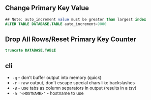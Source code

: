 ## Change Primary Key Value
```SQL
## Note: auto_increment value must be greater than largest index
ALTER TABLE DATABASE.TABLE auto_increment=9000
```

## Drop All Rows/Reset Primary Key Counter
```SQL
truncate DATABASE.TABLE 
```

## cli
* `-q` - don't buffer output into memory (quick)
* `-r` - raw output, don't escape special chars like backslashes
* `-B` - use tabs as column separators in output (results in a tsv)
* `-h '<HOSTNAME>'` - hostname to use

